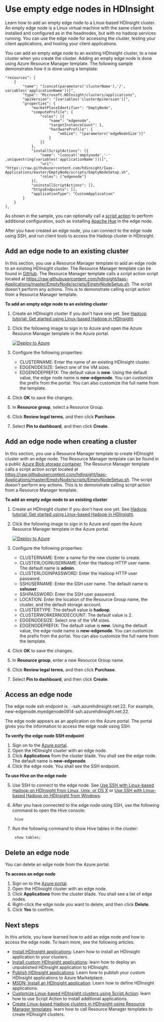 <properties
    pageTitle="Use empty edge nodes in HDInsight | Microsoft Azure"
    description="How to add an ampty edge node to HDInsight cluster that can be used as a client, and to test/host your HDInsight applications."
    services="hdinsight"
    editor="cgronlun"
    manager="jhubbard"
    authors="mumian"
    tags="azure-portal"
    documentationCenter=""/>

<tags
    ms.service="hdinsight"
    ms.workload="big-data"
    ms.tgt_pltfrm="na"
    ms.devlang="na"
    ms.topic="article"
    ms.date="09/14/2016"
    ms.author="jgao"/>

# <a name="use-empty-edge-nodes-in-hdinsight"></a>Use empty edge nodes in HDInsight

Learn how to add an empty edge node to a Linux-based HDInsight cluster. An empty edge node is a Linux virtual machine with the same client tools installed and configured as in the headnodes, but with no hadoop services running. You can use the edge node for accessing the cluster, testing your client applications, and hosting your client applications. 

You can add an empty edge node to an existing HDInsight cluster, to a new cluster when you create the cluster. Adding an empty edge node is done using Azure Resource Manager template.  The following sample demonstrates how it is done using a template:

    "resources": [
        {
            "name": "[concat(parameters('clusterName'),'/', variables('applicationName'))]",
            "type": "Microsoft.HDInsight/clusters/applications",
            "apiVersion": "[variables('clusterApiVersion')]",
            "properties": {
                "marketPlaceIdentifier": "EmptyNode",
                "computeProfile": {
                    "roles": [{
                        "name": "edgenode",
                        "targetInstanceCount": 1,
                        "hardwareProfile": {
                            "vmSize": "[parameters('edgeNodeSize')]"
                        }
                    }]
                },
                "installScriptActions": [{
                    "name": "[concat('emptynode','-' ,uniquestring(variables('applicationName')))]",
                    "uri": "https://raw.githubusercontent.com/hdinsight/Iaas-Applications/master/EmptyNode/scripts/EmptyNodeSetup.sh",
                    "roles": ["edgenode"]
                }],
                "uninstallScriptActions": [],
                "httpsEndpoints": [],
                "applicationType": "CustomApplication"
            }
        }
    ],

As shown in the sample, you can optionally call a [script action](hdinsight-hadoop-customize-cluster-linux.md) to perform additional configuration, such as installing [Apache Hue](hdinsight-hadoop-hue-linux.md) in the edge node.

After you have created an edge node, you can connect to the edge node using SSH, and run client tools to access the Hadoop cluster in HDInsight.

## <a name="add-an-edge-node-to-an-existing-cluster"></a>Add an edge node to an existing cluster

In this section, you use a Resource Manager template to add an edge node to an existing HDInsight cluster.  The Resource Manager template can be found in [GitHub](https://github.com/hdinsight/Iaas-Applications/tree/master/EmptyNode). The Resource Manager template calls a script action script located at https://raw.githubusercontent.com/hdinsight/Iaas-Applications/master/EmptyNode/scripts/EmptyNodeSetup.sh. The script doesn't perform any actions.  This is to demonstrate calling script action from a Resource Manager template.

**To add an empty edge node to an existing cluster**

1. Create an HDInsight cluster if you don't have one yet.  See [Hadoop tutorial: Get started using Linux-based Hadoop in HDInsight](hdinsight-hadoop-linux-tutorial-get-started.md).
2. Click the following image to sign in to Azure and open the Azure Resource Manager template in the Azure portal. 

    <a href="https://portal.azure.com/#create/Microsoft.Template/uri/https%3A%2F%2Fraw.githubusercontent.com%2Fhdinsight%2FIaas-Applications%2Fmaster%2FEmptyNode%2Fazuredeploy.json" target="_blank"><img src="https://acom.azurecomcdn.net/80C57D/cdn/mediahandler/docarticles/dpsmedia-prod/azure.microsoft.com/en-us/documentation/articles/hdinsight-hbase-tutorial-get-started-linux/20160201111850/deploy-to-azure.png" alt="Deploy to Azure"></a>

3. Configure the following properties:

    - CLUSTERNAME: Enter the name of an existing HDInsight cluster.
    - EDGENODESIZE: Select one of the VM sizes.
    - EDGENODEPREFIX: The default value is **new**.  Using the default value, the edge node name is **new-edgenode**.  You can customize the prefix from the portal. You can also customize the full name from the template.


4. Click **OK** to save the changes.
5. In **Resource group**, select a Resource Group.
6. Click **Review legal terms**, and then click **Purchase**.
7. Select **Pin to dashboard**, and then click **Create**.

## <a name="add-an-edge-node-when-creating-a-cluster"></a>Add an edge node when creating a cluster

In this section, you use a Resource Manager template to create HDInsight cluster with an edge node.  The Resource Manager template can be found in a public [Azure Blob storage container](http://hditutorialdata.blob.core.windows.net/armtemplates/create-linux-based-hadoop-cluster-in-hdinsight-with-edge-node.json). The Resource Manager template calls a script action script located at https://raw.githubusercontent.com/hdinsight/Iaas-Applications/master/EmptyNode/scripts/EmptyNodeSetup.sh. The script doesn't perform any actions.  This is to demonstrate calling script action from a Resource Manager template.

**To add an empty edge node to an existing cluster**

1. Create an HDInsight cluster if you don't have one yet.  See [Hadoop tutorial: Get started using Linux-based Hadoop in HDInsight](hdinsight-hadoop-linux-tutorial-get-started.md).
2. Click the following image to sign in to Azure and open the Azure Resource Manager template in the Azure portal. 

    <a href="https://portal.azure.com/#create/Microsoft.Template/uri/https%3A%2F%2Fhditutorialdata.blob.core.windows.net%2Farmtemplates%2Fcreate-linux-based-hadoop-cluster-in-hdinsight-with-edge-node.json" target="_blank"><img src="https://acom.azurecomcdn.net/80C57D/cdn/mediahandler/docarticles/dpsmedia-prod/azure.microsoft.com/en-us/documentation/articles/hdinsight-hbase-tutorial-get-started-linux/20160201111850/deploy-to-azure.png" alt="Deploy to Azure"></a>

3. Configure the following properties:
        
    - CLUSTERNAME: Enter a name for the new cluster to create.
    - CLUSTERLOGINUSERNAME: Enter the Hadoop HTTP user name.  The default name is **admin**.
    - CLUSTERLOGINPASSWORD: Enter the Hadoop HTTP user password.
    - SSHUSERNAME: Enter the SSH user name. The default name is **sshuser**.
    - SSHPASSWORD: Enter the SSH user password.
    - LOCATION: Enter the location of the Resource Group name, the cluster, and the default storage account.
    - CLUSTERTYPE: The default value is **hadoop**.
    - CLUSTERWORKERNODECOUNT: The default value is 2.
    - EDGENODESIZE: Select one of the VM sizes.
    - EDGENODEPREFIX: The default value is **new**.  Using the default value, the edge node name is **new-edgenode**.  You can customize the prefix from the portal. You can also customize the full name from the template.

4. Click **OK** to save the changes.
5. In **Resource group**, enter a new Resource Group name.
6. Click **Review legal terms**, and then click **Purchase**.
7. Select **Pin to dashboard**, and then click **Create**. 


## <a name="access-an-edge-node"></a>Access an edge node

The edge node ssh endpoint is <EdgeNodeName>. <ClusterName>-ssh.azurehdinsight.net:22.  For example, new-edgenode.myedgenode0914-ssh.azurehdinsight.net:22.

The edge node appears as an application on the Azure portal.  The portal gives you the information to access the edge node using SSH.

**To verify the edge node SSH endpoint**

1. Sign on to the [Azure portal](https://portal.azure.com).
2. Open the HDInsight cluster with an edge node.
3. Click **Applications** from the cluster blade. You shall see the edge node.  The default name is **new-edgenode**.
4. Click the edge node. You shall see the SSH endpoint.

**To use Hive on the edge node**

5. Use SSH to connect to the edge node.  See [Use SSH with Linux-based Hadoop on HDInsight from Linux, Unix, or OS X](hdinsight-hadoop-linux-use-ssh-unix.md) or [Use SSH with Linux-based Hadoop on HDInsight from Windows](hdinsight-hadoop-linux-use-ssh-windows.md).
6. After you have connected to the edge node using SSH, use the following command to open the Hive console:

        hive
7. Run the following command to show Hive tables in the cluster:

        show tables;

## <a name="delete-an-edge-node"></a>Delete an edge node

You can delete an edge node from the Azure portal.

**To access an edge node**

1. Sign on to the [Azure portal](https://portal.azure.com).
2. Open the HDInsight cluster with an edge node.
3. Click **Applications** from the cluster blade. You shall see a list of edge nodes.  
4. Right-click the edge node you want to delete, and then click **Delete**.
5. Click **Yes** to confirm.

## <a name="next-steps"></a>Next steps

In this article, you have learned how to add an edge node and how to access the edge node. To learn more, see the following articles:

- [Install HDInsight applications](hdinsight-apps-install-applications.md): Learn how to install an HDInsight application to your clusters.
- [Install custom HDInsight applications](hdinsight-apps-install-custom-applications.md): learn how to deploy an unpublished HDInsight application to HDInsight.
- [Publish HDInsight applications](hdinsight-apps-publish-applications.md): Learn how to publish your custom HDInsight applications to Azure Marketplace.
- [MSDN: Install an HDInsight application](https://msdn.microsoft.com/library/mt706515.aspx): Learn how to define HDInsight applications.
- [Customize Linux-based HDInsight clusters using Script Action](hdinsight-hadoop-customize-cluster-linux.md): learn how to use Script Action to install additional applications.
- [Create Linux-based Hadoop clusters in HDInsight using Resource Manager templates](hdinsight-hadoop-create-linux-clusters-arm-templates.md): learn how to call Resource Manager templates to create HDInsight clusters.

